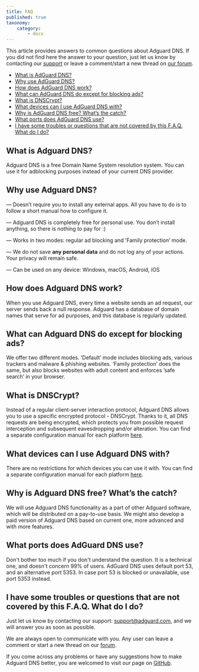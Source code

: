 ```yaml
---
title: FAQ
published: true
taxonomy:
    category:
        - docs
---
```


This article provides answers to common questions about Adguard DNS. If you did not find here the answer to your question, just let us know by contacting our [support](emailto:support@adguard.com) or leave a comment/start a new thread on [our forum](https://forum.adguard.com/index.php?).

* [What is AdGuard DNS?](#what-is)
* [Why use AdGuard DNS?](#why-use)
* [How does AdGuard DNS work?](#how-works)
* [What can AdGuard DNS do except for blocking ads?](#what-else)
* [What is DNSCrypt?](#dnscrypt)
* [What devices can I use AdGuard DNS with?](#devices)
* [Why is AdGuard DNS free? What’s the catch?](#free)
* [What ports does AdGuard DNS use?](#ports)
* [I have some troubles or questions that are not covered by this F.A.Q. What do I do?](#support)

<a id="what-is"></a>
## What is Adguard DNS?
Adguard DNS is a free Domain Name System resolution system. You can use it for adblocking purposes instead of your current DNS provider.

<a id="why-use"></a>
## Why use Adguard DNS?

—  Doesn’t require you to install any external apps. All you have to do is to follow a short manual how to configure it.

—  Adguard DNS is completely free for personal use. You don’t install anything, so there is nothing to pay for :)

— Works in two modes: regular ad blocking and ’Family protection’ mode.

—  We do not save **any personal data** and do not log any of your actions. Your privacy will remain safe.

—  Can be used on any device: Windows, macOS, Android, iOS

<a id="how-works"></a>
## How does Adguard DNS work?

When you use Adguard DNS, every time a website sends an ad request, our server sends back a null response. Adguard has a database of domain names that serve for ad purposes, and this database is regularly updated.

<a id="what-else"></a>
## What can Adguard DNS do except for blocking ads?

We offer two different modes. ’Default’ mode includes blocking ads, various trackers and malware & phishing websites. ’Family protection’ does the same, but also blocks websites with adult content and enforces ’safe search’ in your browser.

<a id="dnscrypt"></a>
## What is DNSCrypt?
Instead of a regular client-server interaction protocol, Adguard DNS allows you to use a specific encrypted protocol - DNSCrypt. Thanks to it, all DNS requests are being encrypted, which protects you from possible request interception and subsequent eavesdropping and/or alteration. You can find a separate configuration manual for each platform [here](https://adguard.com/en/adguard-dns/instruction.html#dnscrypt).


<a id="devices"></a>
## What devices can I use Adguard DNS with?

There are no restrictions for which devices you can use it with. You can find a separate configuration manual for each platform [here](https://adguard.com/en/adguard-dns/instruction.html#instruction).

<a id="free"></a>
## Why is Adguard DNS free? What’s the catch?

We will use Adguard DNS functionality as a part of other Adguard software, which will be distributed on a pay-to-use basis. We might also develop a paid version of Adguard DNS based on current one, more advanced and with more features.

<a id="ports"></a>
## What ports does AdGuard DNS use?

Don't bother too much if you don't understand the question. It is a technical one, and doesn't concern 99% of users. AdGuard DNS uses default port 53, and an alternative port 5353. In case port 53 is blocked or unavailable, use port 5353 instead.

<a id="support"></a>
## I have some troubles or questions that are not covered by this F.A.Q. What do I do?

Just let us know by contacting our support: support@adguard.com, and we will answer you as soon as possible.

We are always open to communicate with you. Any user can leave a comment or start a new thread on our [forum](https://forum.adguard.com/index.php?threads/12162/).

If you come across any problems or have any suggestions how to make Adguard DNS better, you are welcomed to visit our page on [GitHub](https://github.com/AdguardTeam/AdguardDNS).
